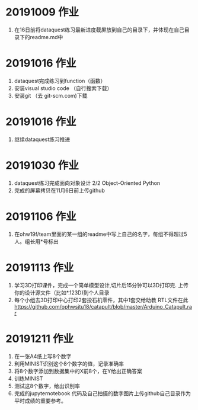 # 20191009 作业
1. 在16日前将dataquest练习最新进度截屏放到自己的目录下，并体现在自己目录下的readme.md中

# 20191016 作业
1. dataquest完成练习到function（函数）
2. 安装visual studio code （自行搜索下载）
3. 安装git  （去 git-scm.com)下载

# 20191016 作业
1. 继续dataquest练习推进

# 20191030 作业
1. dataquest练习完成面向对象设计  2/2 Object-Oriented Python  
2. 完成的屏幕拷贝在11月6日前上传github

# 20191106 作业
1. 在ohw19f/team里面的某一组的readme中写上自己的名字，每组不得超过5人。组长用*号标出  

# 20191113 作业

1. 学习3D打印课件，完成一个简单模型设计,切片后15分钟可以3D打印完. 上传你的设计源文件（比如*.123D)到个人目录
2. 每个小组去3D打印中心打印2套投石机零件，其中1套交给助教
   RTL文件在此
   https://github.com/ophwsjtu18/catapult/blob/master/Arduino_Catapult.rar
   
# 20191211 作业

1. 在一张A4纸上写8个数字  
2. 利用MINIST识别这个8个数字的值，记录准确率  
3. 将8个数字添加到数据集中的X前8个，在Y给出正确答案  
4. 训练MINIST  
5. 测试这8个数字，给出识别率  
6. 完成的jupyternotebook 代码及自己拍摄的数字图片上传github自己目录作为平时成绩的重要参考。  




